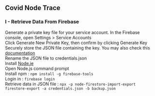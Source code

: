 ## Covid Node Trace

### I - Retrieve Data From Firebase

Generate a private key file for your service account. In the Firebase console, open Settings > Service Accounts <br/>
Click Generate New Private Key, then confirm by clicking Generate Key <br/>
Securely store the JSON file containing the key. You may also check this [documentation](https://firebase.google.com/docs/admin/setup#initialize-sdk) <br/>
Rename the JSON file to credentials.json <br/>
Install [Node.je](https://nodejs.org/en/) <br/>
Open Node.js command prompt <br/>
  Install npm : `npm install -g firebase-tools` <br/>
  Login in : `firebase login` <br/>
  Retrieve data in JSON file : `npx -p node-firestore-import-export firestore-export -a credentials.json -b backup.json` <br/>
